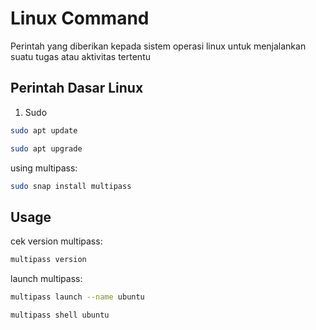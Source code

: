 # Linux Command
Perintah yang diberikan kepada sistem operasi linux untuk menjalankan suatu tugas atau aktivitas tertentu

## Perintah Dasar Linux

1. Sudo

```bash
sudo apt update
```
```bash
sudo apt upgrade
```

using multipass:

```bash
sudo snap install multipass
```

## Usage

cek version multipass:

```bash
multipass version
```

launch multipass:
```bash
multipass launch --name ubuntu
```
```bash
multipass shell ubuntu
```

